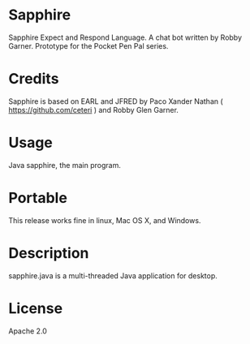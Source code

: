 # Sapphire
Sapphire Expect and Respond Language. A chat bot written by Robby Garner. Prototype for the Pocket Pen Pal series.

# Credits
Sapphire is based on EARL and JFRED by Paco Xander Nathan ( https://github.com/ceteri ) and Robby Glen Garner.

# Usage
Java sapphire, the main program.

# Portable
This release works fine in linux, Mac OS X, and Windows.

# Description
sapphire.java is a multi-threaded Java application for desktop.

# License
Apache 2.0

